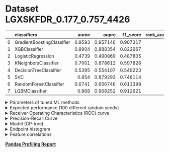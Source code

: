 # Dataset LGXSKFDR_0.177_0.757_4426

|    | classifiers                |   auroc |    auprc |   f1_score |   rank_auroc |   rank_auprc |   rank_f1 |
|---:|:---------------------------|--------:|---------:|-----------:|-------------:|-------------:|----------:|
|  0 | GradientBoostingClassifier |  0.9593 | 0.957146 |   0.907317 |            2 |            2 |         2 |
|  1 | XGBClassifier              |  0.8904 | 0.888354 |   0.822967 |            3 |            3 |         3 |
|  2 | LogisticRegression         |  0.4739 | 0.490869 |   0.487805 |            8 |            8 |         8 |
|  3 | KNeighborsClassifier       |  0.7001 | 0.678612 |   0.597826 |            5 |            5 |         6 |
|  4 | DecisionTreeClassifier     |  0.5395 | 0.554107 |   0.549223 |            7 |            7 |         7 |
|  5 | SVC                        |  0.854  | 0.879293 |   0.746114 |            4 |            4 |         4 |
|  6 | RandomForestClassifier     |  0.6741 | 0.656746 |   0.611399 |            6 |            6 |         5 |
|  7 | LGBMClassifier             |  0.968  | 0.968252 |   0.912621 |            1 |            1 |         1 |


<details>
<summary>Parameters of tuned ML methods</summary>


```
GradientBoostingClassifier(ccp_alpha=0.0, criterion='friedman_mse', init=None,
                           learning_rate=0.7178054811949757, loss='deviance',
                           max_depth=10, max_features=None, max_leaf_nodes=None,
                           min_impurity_decrease=0.0, min_impurity_split=None,
                           min_samples_leaf=67, min_samples_split=2,
                           min_weight_fraction_leaf=0.0, n_estimators=100,
                           n_iter_no_change=18, presort='deprecated',
                           random_state=4426, subsample=1.0, tol=1e-07,
                           validation_fraction=0.01, verbose=0,
                           warm_start=False)
XGBClassifier(alpha=1.8457194723336208, base_score=0.5, booster='gbtree',
              colsample_bylevel=1, colsample_bynode=1, colsample_bytree=1,
              eta=0.9142376986640744, eval_metric='logloss', gamma=0.1,
              gpu_id=-1, importance_type='gain', interaction_constraints=None,
              learning_rate=0.914237678, max_delta_step=0, max_depth=7,
              min_child_weight=1, missing=nan, monotone_constraints=None,
              n_estimators=42, n_jobs=0, num_parallel_tree=1,
              objective='binary:logistic', random_state=4426,
              reg_alpha=1.84571946, reg_lambda=0.0026540175157487604,
              scale_pos_weight=1, subsample=1, tree_method=None,
              validate_parameters=False, verbosity=None)
LogisticRegression(C=0.00023191696926744233, class_weight=None, dual=False,
                   fit_intercept=True, intercept_scaling=1, l1_ratio=None,
                   max_iter=100, multi_class='auto', n_jobs=None, penalty='l2',
                   random_state=4426, solver='sag', tol=0.0001, verbose=0,
                   warm_start=False)
KNeighborsClassifier(algorithm='auto', leaf_size=30, metric='minkowski',
                     metric_params=None, n_jobs=None, n_neighbors=16, p=1,
                     weights='distance')
DecisionTreeClassifier(ccp_alpha=0.0, class_weight=None, criterion='gini',
                       max_depth=9, max_features=None, max_leaf_nodes=None,
                       min_impurity_decrease=0.0, min_impurity_split=None,
                       min_samples_leaf=10, min_samples_split=18,
                       min_weight_fraction_leaf=0.0, presort='deprecated',
                       random_state=4426, splitter='best')
SVC(C=4400.956148401358, break_ties=False, cache_size=200,
    class_weight='balanced', coef0=0.0, decision_function_shape='ovr', degree=3,
    gamma='scale', kernel='poly', max_iter=-1, probability=True,
    random_state=4426, shrinking=True, tol=0.0005047078124683485,
    verbose=False)
RandomForestClassifier(bootstrap=True, ccp_alpha=0.0, class_weight=None,
                       criterion='gini', max_depth=10, max_features=None,
                       max_leaf_nodes=None, max_samples=None,
                       min_impurity_decrease=0.0, min_impurity_split=None,
                       min_samples_leaf=8, min_samples_split=13,
                       min_weight_fraction_leaf=0.0, n_estimators=40,
                       n_jobs=None, oob_score=False, random_state=4426,
                       verbose=0, warm_start=False)
LGBMClassifier(boosting_type='gbdt', class_weight=None, colsample_bytree=1.0,
               importance_type='split', learning_rate=0.1, max_depth=10,
               metric='binary_logloss', min_child_samples=20,
               min_child_weight=0.001, min_split_gain=0.0, n_estimators=90,
               n_jobs=-1, num_leaves=48, objective='binary', random_state=4426,
               reg_alpha=0.0, reg_lambda=0.0, silent=True, subsample=1.0,
               subsample_for_bin=200000, subsample_freq=0)
```

</details>

<details>
<summary>Expected performance (100 different random seeds)</summary>
<img src='LGXSKFDR_0.177_0.757_4426-box.svg' width=40% />
</details>

<details>
<summary>Receiver Operating Characteristics (ROC) curve</summary>
<img src='LGXSKFDR_0.177_0.757_4426-roc.svg' width=40% />
</details>

<details>
<summary>Precision-Recall Curve</summary>
<img src='LGXSKFDR_0.177_0.757_4426-prc.svg' width=40% />
</details>

<details>
<summary>Model (GP-tree)</summary>
<img src='LGXSKFDR_0.177_0.757_4426-model.svg' height=10% />
</details>

<details>
<summary>Endpoint histogram</summary>
<img src='LGXSKFDR_0.177_0.757_4426-endpoint.svg' width=40% />
</details>

<details>
<summary>Feature correlations</summary>
<img src='LGXSKFDR_0.177_0.757_4426-corr.svg' width=40% />
</details>

[**Pandas Profiling Report**](https://epistasislab.github.io/digen/docs/profile/LGXSKFDR_0.177_0.757_4426.html)